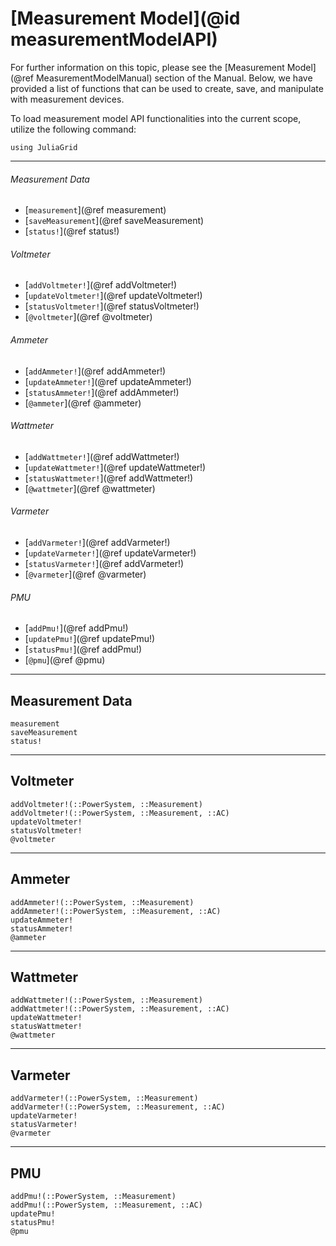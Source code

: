 # [Measurement Model](@id measurementModelAPI)
For further information on this topic, please see the [Measurement Model](@ref MeasurementModelManual) section of the Manual. Below, we have provided a list of functions that can be used to create, save, and manipulate with measurement devices.

To load measurement model API functionalities into the current scope, utilize the following command:
```@example LoadApi
using JuliaGrid
```

---

###### Measurement Data
* [`measurement`](@ref measurement)
* [`saveMeasurement`](@ref saveMeasurement)
* [`status!`](@ref status!)

###### Voltmeter
* [`addVoltmeter!`](@ref addVoltmeter!)
* [`updateVoltmeter!`](@ref updateVoltmeter!)
* [`statusVoltmeter!`](@ref statusVoltmeter!)
* [`@voltmeter`](@ref @voltmeter)

###### Ammeter
* [`addAmmeter!`](@ref addAmmeter!)
* [`updateAmmeter!`](@ref updateAmmeter!)
* [`statusAmmeter!`](@ref addAmmeter!)
* [`@ammeter`](@ref @ammeter)

###### Wattmeter
* [`addWattmeter!`](@ref addWattmeter!)
* [`updateWattmeter!`](@ref updateWattmeter!)
* [`statusWattmeter!`](@ref addWattmeter!)
* [`@wattmeter`](@ref @wattmeter)

###### Varmeter
* [`addVarmeter!`](@ref addVarmeter!)
* [`updateVarmeter!`](@ref updateVarmeter!)
* [`statusVarmeter!`](@ref addVarmeter!)
* [`@varmeter`](@ref @varmeter)

###### PMU
* [`addPmu!`](@ref addPmu!)
* [`updatePmu!`](@ref updatePmu!)
* [`statusPmu!`](@ref addPmu!)
* [`@pmu`](@ref @pmu)

---

## Measurement Data
```@docs
measurement
saveMeasurement
status!
```

---

## Voltmeter
```@docs
addVoltmeter!(::PowerSystem, ::Measurement)
addVoltmeter!(::PowerSystem, ::Measurement, ::AC)
updateVoltmeter!
statusVoltmeter!
@voltmeter
```

---

## Ammeter
```@docs
addAmmeter!(::PowerSystem, ::Measurement)
addAmmeter!(::PowerSystem, ::Measurement, ::AC)
updateAmmeter!
statusAmmeter!
@ammeter
```

---

## Wattmeter
```@docs
addWattmeter!(::PowerSystem, ::Measurement)
addWattmeter!(::PowerSystem, ::Measurement, ::AC)
updateWattmeter!
statusWattmeter!
@wattmeter
```

---

## Varmeter
```@docs
addVarmeter!(::PowerSystem, ::Measurement)
addVarmeter!(::PowerSystem, ::Measurement, ::AC)
updateVarmeter!
statusVarmeter!
@varmeter
```

---

## PMU
```@docs
addPmu!(::PowerSystem, ::Measurement)
addPmu!(::PowerSystem, ::Measurement, ::AC)
updatePmu!
statusPmu!
@pmu
```